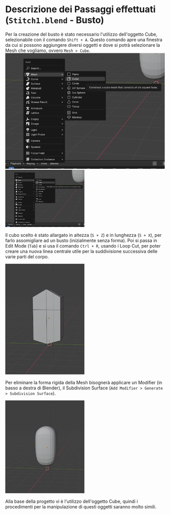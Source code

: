 # Descrizione dei Passaggi effettuati (`Stitch1.blend` - Busto)
Per la creazione del busto è stato necessario l'utilizzo dell'oggetto Cube, selezionabile con il comando `Shift + A`.
Questo comando apre una finestra da cui si possono aggiungere diversi oggetti e dove si potrà
selezionare la Mesh che vogliamo, ovvero `Mesh > Cube`.
![](../images/menu.png)
<img src = "../images/menu.png" width = "250">

Il cubo scelto è stato allargato in altezza (`S + Z`) e in lunghezza (`S + X`), per farlo assomigliare
ad un busto (inizialmente senza forma). Poi si passa in Edit Mode (`Tab`) e si
usa il comando `Ctrl + R`, usando i Loop Cut, per poter creare una nuova linea centrale utile 
per la suddivisione successiva delle varie parti del corpo.

<img src = "../images/bustoS.png" width = "250">


Per eliminare la forma rigida della Mesh bisognerà applicare un Modifier (in basso a destra di Blender), il 
Subdivision Surface (`Add Modifier > Generate > Subdivision Surface`).

<img src = "../images/busto.png" width = "250">

Alla base della progetto vi è l'utilizzo dell'oggetto Cube, quindi i procedimenti per la manipulazione di questi oggetti saranno molto simili.
